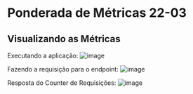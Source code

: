# Ponderada de Métricas 22-03

## Visualizando as Métricas
Executando a aplicação:
![image](https://github.com/FelipeSaadi/metricas-dotnet/assets/54749257/968a26f1-f729-475a-8980-a07d2d70820b)

Fazendo a requisição para o endpoint:
![image](https://github.com/FelipeSaadi/metricas-dotnet/assets/54749257/c97050cd-41b9-446f-b239-4bc08c9eeeb4)

Resposta do Counter de Requisições:
![image](https://github.com/FelipeSaadi/metricas-dotnet/assets/54749257/775b5103-27ac-49d9-b84c-d1852837c854)
